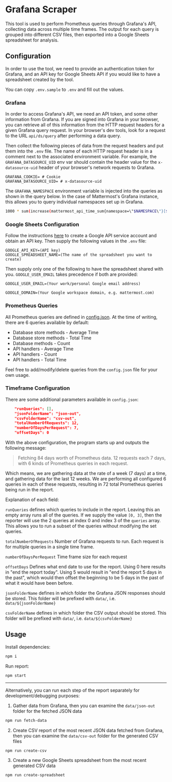 # Grafana Scraper

This tool is used to perform Prometheus queries through Grafana's API, collecting data across multiple time frames. The output for each query is grouped into different CSV files, then exported into a Google Sheets spreadsheet for analysis.

## Configuration

In order to use the tool, we need to provide an authentication token for Grafana, and an API key for Google Sheets API if you would like to have a spreadsheet created by the tool.

You can copy `.env.sample` to `.env` and fill out the values.

### Grafana

In order to access Grafana's API, we need an API token, and some other information from Grafana. If you are signed into Grafana in your browser, you can retrieve all of this information from the HTTP request headers for a given Grafana query request. In your browser's dev tools, look for a request to the URL `api/ds/query` after performing a data query.

Then collect the following pieces of data from the request headers and put them into the `.env` file. The name of each HTTP request header is in a comment next to the associated environment variable. For example, the `GRAFANA_DATASOURCE_UID` env var should contain the header value for the `x-datasource-uid` header of your browser's network requests to Grafana.

```
GRAFANA_COOKIE= # Cookie
GRAFANA_DATASOURCE_UID= # x-datasource-uid
```

The `GRAFANA_NAMESPACE` environment variable is injected into the queries as shown in the query below. In the case of Mattermost's Grafana instance, this allows you to query individual namespaces set up in Grafana.

```sh
1000 * sum(increase(mattermost_api_time_sum{namespace=\"$NAMESPACE\"}[$__range])) by (handler)
```

### Google Sheets Configuration

Follow the instructions [here](https://support.google.com/a/answer/7378726) to create a Google API service account and obtain an API key. Then supply the following values in the `.env` file:

```
GOOGLE_API_KEY=(API key)
GOOGLE_SPREADSHEET_NAME=(The name of the spreadsheet you want to create)
```

Then supply only one of the following to have the spreadsheet shared with you. `GOOGLE_USER_EMAIL` takes precedence if both are provided:

```
GOOGLE_USER_EMAIL=(Your work/personal Google email address)

GOOGLE_DOMAIN=(Your Google workspace domain, e.g. mattermost.com)
```

### Prometheus Queries

All Prometheus queries are defined in [config.json](./config.json). At the time of writing, there are 6 queries available by default:

- Database store methods - Average Time
- Database store methods - Total Time
- Database methods - Count
- API handlers - Average Time
- API handlers - Count
- API handlers - Total Time

Feel free to add/modify/delete queries from the `config.json` file for your own usage.

### Timeframe Configuration

There are some additional parameters available in `config.json`:

```json
    "runQueries": [],
    "jsonFolderName": "json-out",
    "csvFolderName": "csv-out",
    "totalNumberOfRequests": 12,
    "numberOfDaysPerRequest": 7,
    "offsetDays": 0
```

With the above configuration, the program starts up and outputs the following message:

> Fetching 84 days worth of Prometheus data. 12 requests each 7 days, with 6 kinds of Prometheus queries in each request.

Which means, we are gathering data at the rate of a week (7 days) at a time, and gathering data for the last 12 weeks. We are performing all configured 6 queries in each of these requests, resulting in 72 total Prometheus queries being run in the report.

Explanation of each field:

`runQueries` defines which queries to include in the report. Leaving this an empty array runs all of the queries. If we supply the value `[0, 3]`, then the reporter will use the 2 queries at index 0 and index 3 of the `queries` array. This allows you to run a subset of the queries without modifying the set queries.

`totalNumberOfRequests` Number of Grafana requests to run. Each request is for multiple queries in a single time frame.

`numberOfDaysPerRequest` Time frame size for each request

`offsetDays` Defines what end date to use for the report. Using 0 here results in "end the report today". Using 5 would result in "end the report 5 days in the past", which would then offset the beginning to be 5 days in the past of what it would have been before.

`jsonFolderName` defines in which folder the Grafana JSON responses should be stored. This folder will be prefixed with `data/`, i.e. `data/${jsonFolderName}`

`csvFolderName` defines in which folder the CSV output should be stored. This folder will be prefixed with `data/`, i.e. `data/${csvFolderName}`

## Usage

Install dependencies:

```sh
npm i
```

Run report:

```sh
npm start
```

---

Alternatively, you can run each step of the report separately for development/debugging purposes:

1. Gather data from Grafana, then you can examine the `data/json-out` folder for the fetched JSON data

```sh
npm run fetch-data
```

2. Create CSV report of the most recent JSON data fetched from Grafana, then you can examine the `data/csv-out` folder for the generated CSV files

```sh
npm run create-csv
```

3. Create a new Google Sheets spreadsheet from the most recent generated CSV data

```sh
npm run create-spreadsheet
```
